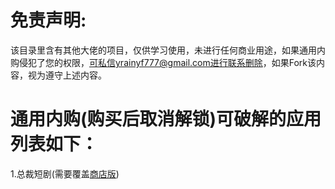 # 免责声明:
该目录里含有其他大佬的项目，仅供学习使用，未进行任何商业用途，如果通用内购侵犯了您的权限，可私信yrainyf777@gmail.com进行联系删除，如果Fork该内容，视为遵守上述内容。
# 通用内购(购买后取消解锁)可破解的应用列表如下：
1.总裁短剧(需要覆盖[商店版](https://apps.apple.com/cn/app/id6523420381))
